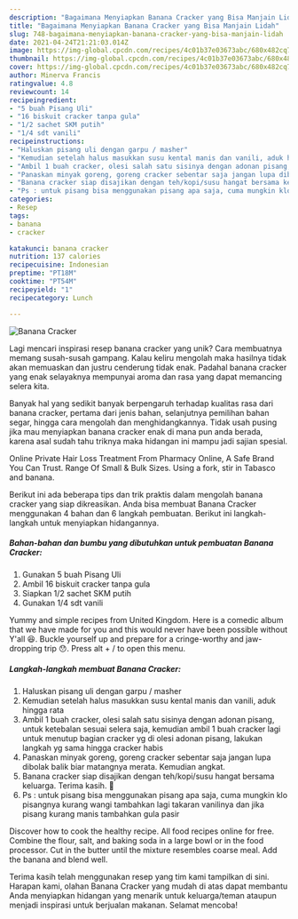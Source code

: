 ```yaml
---
description: "Bagaimana Menyiapkan Banana Cracker yang Bisa Manjain Lidah"
title: "Bagaimana Menyiapkan Banana Cracker yang Bisa Manjain Lidah"
slug: 748-bagaimana-menyiapkan-banana-cracker-yang-bisa-manjain-lidah
date: 2021-04-24T21:21:03.014Z
image: https://img-global.cpcdn.com/recipes/4c01b37e03673abc/680x482cq70/banana-cracker-foto-resep-utama.jpg
thumbnail: https://img-global.cpcdn.com/recipes/4c01b37e03673abc/680x482cq70/banana-cracker-foto-resep-utama.jpg
cover: https://img-global.cpcdn.com/recipes/4c01b37e03673abc/680x482cq70/banana-cracker-foto-resep-utama.jpg
author: Minerva Francis
ratingvalue: 4.8
reviewcount: 14
recipeingredient:
- "5 buah Pisang Uli"
- "16 biskuit cracker tanpa gula"
- "1/2 sachet SKM putih"
- "1/4 sdt vanili"
recipeinstructions:
- "Haluskan pisang uli dengan garpu / masher"
- "Kemudian setelah halus masukkan susu kental manis dan vanili, aduk hingga rata"
- "Ambil 1 buah cracker, olesi salah satu sisinya dengan adonan pisang, untuk ketebalan sesuai selera saja, kemudian ambil 1 buah cracker lagi untuk menutup bagian cracker yg di olesi adonan pisang, lakukan langkah yg sama hingga cracker habis"
- "Panaskan minyak goreng, goreng cracker sebentar saja jangan lupa dibolak balik biar matangnya merata. Kemudian angkat."
- "Banana cracker siap disajikan dengan teh/kopi/susu hangat bersama keluarga. Terima kasih. 🙂"
- "Ps : untuk pisang bisa menggunakan pisang apa saja, cuma mungkin klo pisangnya kurang wangi tambahkan lagi takaran vanilinya dan jika pisang kurang manis tambahkan gula pasir"
categories:
- Resep
tags:
- banana
- cracker

katakunci: banana cracker 
nutrition: 137 calories
recipecuisine: Indonesian
preptime: "PT18M"
cooktime: "PT54M"
recipeyield: "1"
recipecategory: Lunch

---
```



![Banana Cracker](https://img-global.cpcdn.com/recipes/4c01b37e03673abc/680x482cq70/banana-cracker-foto-resep-utama.jpg)

Lagi mencari inspirasi resep banana cracker yang unik? Cara membuatnya memang susah-susah gampang. Kalau keliru mengolah maka hasilnya tidak akan memuaskan dan justru cenderung tidak enak. Padahal banana cracker yang enak selayaknya mempunyai aroma dan rasa yang dapat memancing selera kita.

Banyak hal yang sedikit banyak berpengaruh terhadap kualitas rasa dari banana cracker, pertama dari jenis bahan, selanjutnya pemilihan bahan segar, hingga cara mengolah dan menghidangkannya. Tidak usah pusing jika mau menyiapkan banana cracker enak di mana pun anda berada, karena asal sudah tahu triknya maka hidangan ini mampu jadi sajian spesial.

Online Private Hair Loss Treatment From Pharmacy Online, A Safe Brand You Can Trust. Range Of Small &amp; Bulk Sizes. Using a fork, stir in Tabasco and banana.


Berikut ini ada beberapa tips dan trik praktis dalam mengolah banana cracker yang siap dikreasikan. Anda bisa membuat Banana Cracker menggunakan 4 bahan dan 6 langkah pembuatan. Berikut ini langkah-langkah untuk menyiapkan hidangannya.

<!--inarticleads1-->

##### Bahan-bahan dan bumbu yang dibutuhkan untuk pembuatan Banana Cracker:

1. Gunakan 5 buah Pisang Uli
1. Ambil 16 biskuit cracker tanpa gula
1. Siapkan 1/2 sachet SKM putih
1. Gunakan 1/4 sdt vanili


Yummy and simple recipes from United Kingdom. Here is a comedic album that we have made for you and this would never have been possible without Y&#39;all 😆. Buckle yourself up and prepare for a cringe-worthy and jaw-dropping trip 😯. Press alt + / to open this menu. 

<!--inarticleads2-->

##### Langkah-langkah membuat Banana Cracker:

1. Haluskan pisang uli dengan garpu / masher
1. Kemudian setelah halus masukkan susu kental manis dan vanili, aduk hingga rata
1. Ambil 1 buah cracker, olesi salah satu sisinya dengan adonan pisang, untuk ketebalan sesuai selera saja, kemudian ambil 1 buah cracker lagi untuk menutup bagian cracker yg di olesi adonan pisang, lakukan langkah yg sama hingga cracker habis
1. Panaskan minyak goreng, goreng cracker sebentar saja jangan lupa dibolak balik biar matangnya merata. Kemudian angkat.
1. Banana cracker siap disajikan dengan teh/kopi/susu hangat bersama keluarga. Terima kasih. 🙂
1. Ps : untuk pisang bisa menggunakan pisang apa saja, cuma mungkin klo pisangnya kurang wangi tambahkan lagi takaran vanilinya dan jika pisang kurang manis tambahkan gula pasir


Discover how to cook the healthy recipe. All food recipes online for free. Combine the flour, salt, and baking soda in a large bowl or in the food processor. Cut in the butter until the mixture resembles coarse meal. Add the banana and blend well. 

Terima kasih telah menggunakan resep yang tim kami tampilkan di sini. Harapan kami, olahan Banana Cracker yang mudah di atas dapat membantu Anda menyiapkan hidangan yang menarik untuk keluarga/teman ataupun menjadi inspirasi untuk berjualan makanan. Selamat mencoba!
